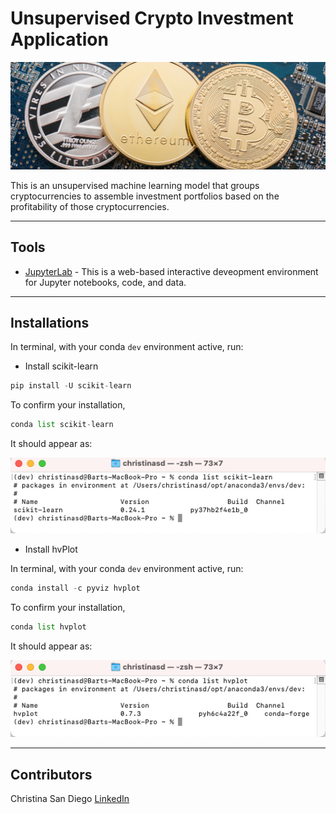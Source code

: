 # Unsupervised Crypto Investment Application
![COINS](images/coins.jpg)

This is an unsupervised machine learning model that groups cryptocurrencies to assemble investment portfolios based on the profitability of those cryptocurrencies.

---
## Tools

* [JupyterLab](https://jupyter.org/) - This is a web-based interactive deveopment environment for Jupyter notebooks, code, and data.

---
## Installations

In terminal, with your conda `dev` environment active, run:

* Install scikit-learn

```python
pip install -U scikit-learn
```

To confirm your installation,
```python
conda list scikit-learn
```
It should appear as:

![scikit-learn confirmation](images/scikit_confirm.jpg)

* Install hvPlot

In terminal, with your conda `dev`  environment active, run:

```python
conda install -c pyviz hvplot
```

To confirm your installation,
``` python
conda list hvplot
```
It should appear as:

![hvplot confirmation](images/hvplot_confirm.jpg)

---
## Contributors
Christina San Diego [LinkedIn](https://www.linkedin.com/in/christinabuted)